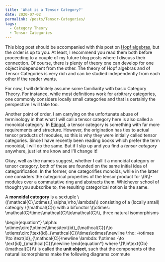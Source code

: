 ```yaml
---
title: 'What is a Tensor Category?'
date: 2020-07-02
permalink: /posts/Tensor-Categories/
tags:
  - Category Theory
  - Tensor Categories
---
```


This blog post should be accompanied with this post on [Hopf algebras](https://almosttrivial.github.io/posts/Hopf-Algebras/), but the order is up to you. At least, I recommend you read them both before proceeding to a couple of my future blog posts where I discuss their connection. Of course, there is plenty of theory one can develop for one object independent from the other. The theory of Hopf algebras and of Tensor Categories is very rich and can be studied independently from each other if the reader wants.

For now, I will definitely assume some familiarity with basic Category Theory. For instance, while most definitions work for arbitrary categories, one commonly considers locally small categories and that is certainly the perspective I will take too.

Another point of order, I am carrying on the unfortunate abuse of terminology in that what I will call a tensor category here is also called a monoidal category. In [Etingof](REFERENCE), a tensor category is something with far more requirements and structure. However, the origination has ties to actual tensor products of modules, so this is why they were initially called tensor categories. Since I have recently been reading books which prefer the term monoidal, I will do the same. But if I slip up and you find a _tensor category_ anywhere, just let me know and I'll change it!

Okay, well as the names suggest, whether I call it a monoidal category or tensor category, both of these are founded on the same initial idea of categorification. In the former, one categorifies monoids, while in the latter one considers the categorical properties of the tensor product for \\(R\\)-modules over a commutative ring and abstracts them. Whichever school of thought you subscribe to, the resulting categorical notion is the same.

A **monoidal category** is a sextuple \\((\mathcal{C},\otimes,1,\alpha,\rho,\lambda)\\) consisting of a (locally small) cateogry \\(\mathcal{C}\\) with a bifunctor \\(\otimes: \mathcal{C}\times\mathcal{C}\to\mathcal{C}\\), three natural isomorphisms

\begin{equation\*}
   \alpha: \otimes\circ(\otimes\times\text{id}\_{\mathcal{C}})\to \otiems\circ(\text{id}\_{\mathcal{C}}\times\otimes)\newline
   \rho: -\otimes 1\to \text{id}\_{\mathcal{C}}\newline
   \lambda: 1\otimes -\to \text{id}\_{\mathcal{C}}\newline
\end{equation\*}
where \\(1\in\text{Ob}(\mathcal{C})\\) is called the **unit object**, such that the components of the natural isomorphisms make the following diagrams commute









